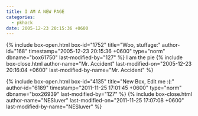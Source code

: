 ```yaml
---
title: I AM A NEW PAGE
categories:
  - pkhack
date: 2005-12-23 20:15:36 +0600
---
```

{% include box-open.html box-id="1752" title="Woo, stuffage:" author-id="168" timestamp="2005-12-23 20:15:36 +0600" type="norm" dbname="box61750" last-modified-by="127" %}
I am the pie
{% include box-close.html author-name="Mr. Accident" last-modified-on="2005-12-23 20:16:04 +0600" last-modified-by-name="Mr. Accident" %}

{% include box-open.html box-id="4135" title="New Box, Edit me :(:" author-id="6189" timestamp="2011-11-25 17:01:45 +0600" type="norm" dbname="box26939" last-modified-by="127" %}
<youtube vid="J9MHKFTF42U" />
{% include box-close.html author-name="NESluver" last-modified-on="2011-11-25 17:07:08 +0600" last-modified-by-name="NESluver" %}
